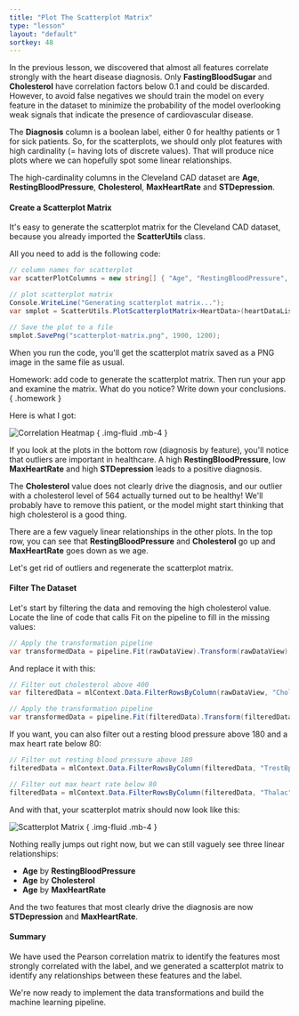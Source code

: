 ```yaml
---
title: "Plot The Scatterplot Matrix"
type: "lesson"
layout: "default"
sortkey: 48
---
```


In the previous lesson, we discovered that almost all features correlate strongly with the heart disease diagnosis. Only **FastingBloodSugar** and **Cholesterol** have correlation factors below 0.1 and could be discarded. However, to avoid false negatives we should train the model on every feature in the dataset to minimize the probability of the model overlooking weak signals that indicate the presence of cardiovascular disease. 

The **Diagnosis** column is a boolean label, either 0 for healthy patients or 1 for sick patients. So, for the scatterplots, we should only plot features with high cardinality (= having lots of discrete values). That will produce nice plots where we can hopefully spot some linear relationships. 

The high-cardinality columns in the Cleveland CAD dataset are **Age**, **RestingBloodPressure**, **Cholesterol**, **MaxHeartRate** and **STDepression**.

#### Create a Scatterplot Matrix

It's easy to generate the scatterplot matrix for the Cleveland CAD dataset, because you already imported the **ScatterUtils** class. 

All you need to add is the following code:

```csharp
// column names for scatterplot
var scatterPlotColumns = new string[] { "Age", "RestingBloodPressure", "Cholesterol", "MaxHeartRate", "STDepression", "Diagnosis" };

// plot scatterplot matrix
Console.WriteLine("Generating scatterplot matrix...");
var smplot = ScatterUtils.PlotScatterplotMatrix<HeartData>(heartDataList, scatterPlotColumns);

// Save the plot to a file
smplot.SavePng("scatterplot-matrix.png", 1900, 1200);
```

When you run the code, you'll get the scatterplot matrix saved as a PNG image in the same file as usual. 

Homework: add code to generate the scatterplot matrix. Then run your app and examine the matrix. What do you notice? Write down your conclusions.  
{ .homework }

Here is what I got:

![Correlation Heatmap](../img/scatterplot-matrix.png)
{ .img-fluid .mb-4 }

If you look at the plots in the bottom row (diagnosis by feature), you'll notice that outliers are important in healthcare. A high **RestingBloodPressure**, low **MaxHeartRate** and high **STDepression** leads to a positive diagnosis. 

The **Cholesterol** value does not clearly drive the diagnosis, and our outlier with a cholesterol level of 564 actually turned out to be healthy! We'll probably have to remove this patient, or the model might start thinking that high cholesterol is a good thing. 

There are a few vaguely linear relationships in the other plots. In the top row, you can see that **RestingBloodPressure** and **Cholesterol** go up and **MaxHeartRate** goes down as we age.

Let's get rid of outliers and regenerate the scatterplot matrix.

#### Filter The Dataset

Let's start by filtering the data and removing the high cholesterol value. Locate the line of code that calls Fit on the pipeline to fill in the missing values:

```csharp
// Apply the transformation pipeline
var transformedData = pipeline.Fit(rawDataView).Transform(rawDataView);
```

And replace it with this:

```csharp
// Filter out cholesterol above 400
var filteredData = mlContext.Data.FilterRowsByColumn(rawDataView, "Chol", upperBound: 400);

// Apply the transformation pipeline
var transformedData = pipeline.Fit(filteredData).Transform(filteredData);
```

If you want, you can also filter out a resting blood pressure above 180 and a max heart rate below 80:

```csharp
// Filter out resting blood pressure above 180
filteredData = mlContext.Data.FilterRowsByColumn(filteredData, "TrestBps", upperBound: 180);

// Filter out max heart rate below 80
filteredData = mlContext.Data.FilterRowsByColumn(filteredData, "Thalac", lowerBound: 80);
```

And with that, your scatterplot matrix should now look like this:

![Scatterplot Matrix](../img/scatterplot-matrix-2.png)
{ .img-fluid .mb-4 }

Nothing really jumps out right now, but we can still vaguely see three linear relationships:

- **Age** by **RestingBloodPressure**
- **Age** by **Cholesterol**
- **Age** by **MaxHeartRate**

And the two features that most clearly drive the diagnosis are now **STDepression** and **MaxHeartRate**.

#### Summary

We have used the Pearson correlation matrix to identify the features most strongly correlated with the label, and we generated a scatterplot matrix to identify any relationships between these features and the label.

We're now ready to implement the data transformations and build the machine learning pipeline. 
